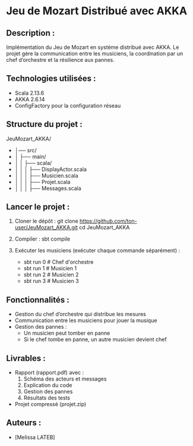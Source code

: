 Jeu de Mozart Distribué avec AKKA
=================================

Description :
-------------
Implémentation du Jeu de Mozart en système distribué avec AKKA.
Le projet gère la communication entre les musiciens, la coordination par un chef d’orchestre
et la résilience aux pannes.

Technologies utilisées :
------------------------
- Scala 2.13.6
- AKKA 2.6.14
- ConfigFactory pour la configuration réseau

Structure du projet :
---------------------
JeuMozart_AKKA/
- │── src/
- │   ├── main/
- │   │   ├── scala/
- │   │   │   ├── DisplayActor.scala
- │   │   │   ├── Musicien.scala
- │   │   │   ├── Projet.scala
- │   │   │   ├── Messages.scala

Lancer le projet :
------------------
1. Cloner le dépôt :
   git clone https://github.com/ton-user/JeuMozart_AKKA.git
   cd JeuMozart_AKKA

2. Compiler :
   sbt compile

3. Exécuter les musiciens (exécuter chaque commande séparément) :
   - sbt run 0  # Chef d'orchestre
   - sbt run 1  # Musicien 1
   - sbt run 2  # Musicien 2
   - sbt run 3  # Musicien 3

Fonctionnalités :
-----------------
- Gestion du chef d’orchestre qui distribue les mesures
- Communication entre les musiciens pour jouer la musique
- Gestion des pannes :
    - Un musicien peut tomber en panne
    - Si le chef tombe en panne, un autre musicien devient chef

Livrables :
-----------
- Rapport (rapport.pdf) avec :
    1. Schéma des acteurs et messages
    2. Explication du code
    3. Gestion des pannes
    4. Résultats des tests
- Projet compressé (projet.zip)

Auteurs :
---------
- [Melissa LATEB]